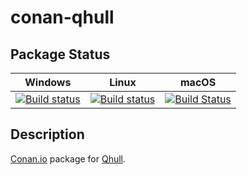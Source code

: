# conan-qhull

## Package Status

| Windows | Linux | macOS |
|:-------:|:-----:|:-----:|
|[![Build status](https://ci.appveyor.com/api/projects/status/8wlu4ohg7nn2vcsn/branch/testing%2F8.0.0?svg=true)](https://ci.appveyor.com/project/SpaceIm/conan-qhull)|[![Build status](https://github.com/SpaceIm/conan-qhull/workflows/.github/workflows/conan.yml/badge.svg?branch=testing%2F8.0.0)](https://github.com/SpaceIm/conan-qhull/actions?query=branch%3Atesting%2F8.0.0)|[![Build Status](https://travis-ci.com/SpaceIm/conan-qhull.svg?branch=testing%2F8.0.0)](https://travis-ci.com/SpaceIm/conan-qhull)|

## Description

[Conan.io](https://conan.io) package for [Qhull](https://github.com/qhull/qhull).
